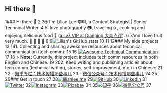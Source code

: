 ## Hi there 👋
1### Hi there 👋
 2
 3🤓 I'm Lilian Lee 李琳, a Content Strategist | Senior Technical Writer.
 4
 5I love photography 📷, traveling ✈️, cooking and enjoying delicious food 🥘 ([a Lv7 VIP at Dianping 大众点评](https://m.dianping.com/userprofile/121632876)).
 6
 7And I love fruit very much. 🍎 🍓 🥭 🥝
 8
 9![Lilian's GitHub stats](https://github-readme-stats.vercel.app/api?username=lilin90&show_icons=true&theme=tokyonight)
10
11
12### My side projects
13
141. Collecting and sharing awesome resources about technical communication (tech comm):
15
16    [![Awesome Technical Communication](https://github-readme-stats.vercel.app/api/pin?username=lilin90&repo=awesome-technical-communication&theme=radical)](https://github.com/lilin90/awesome-technical-communication)
17
18    > **Note:** Currently, this project includes tech comm resources in both English and Chinese.
19
202. Keep writing and publishing articles about tech comm (technical writing, stories, self-improvement, etc.) in Chinese:
21
22    - [知乎专栏：技术传播那些事儿](https://www.zhihu.com/column/tc-fun)
23    - [微信公众号：技术传播那些事儿](https://res.cloudinary.com/lilian-photos/image/upload/v1585391408/cover/wechat-qrcode-scan-to-follow.jpg)
24
25
26### Get in touch
27
28[![lilianlee.me](https://img.shields.io/badge/lilianlee.me-orange)](https://lilianlee.me/)
29[![GitHub](https://img.shields.io/badge/GitHub-grey?logo=github)](https://github.com/lilin90)
30[![LinkedIn](https://img.shields.io/badge/LinkedIn-blue?logo=linkedin)](https://www.linkedin.com/in/lilian-lee-54305777/)
31[![Twitter](https://img.shields.io/badge/Twitter-white?logo=twitter)](https://twitter.com/lilianlee90/)
32[![Instagram](https://img.shields.io/badge/Instagram-white?logo=instagram)](https://www.instagram.com/lilianlee.me/)
33[![Pixabay](https://img.shields.io/badge/Pixabay-white?logo=pixabay)](https://pixabay.com/zh/users/lilian90-1322641/)
34
35[![知乎](https://img.shields.io/badge/知乎-white?logo=zhihu)](https://www.zhihu.com/people/liliansd)
36[![微信公众号](https://img.shields.io/badge/微信公众号-white?logo=wechat)](https://res.cloudinary.com/lilian-photos/image/upload/v1585391408/cover/wechat-qrcode-scan-to-follow.jpg)
37

